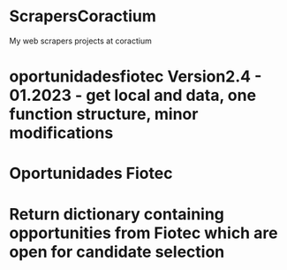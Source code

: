# ScrapersCoractium
My web scrapers projects at coractium

# oportunidadesfiotec Version2.4 - 01.2023 - get local and data, one function structure, minor modifications
  # Oportunidades Fiotec 
  # Return dictionary containing opportunities from Fiotec which are open for candidate selection
